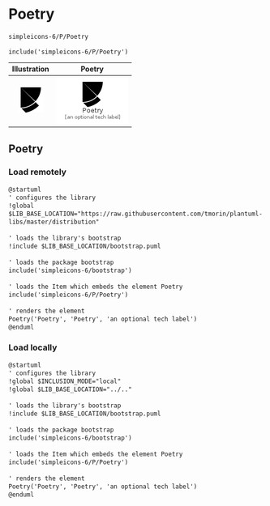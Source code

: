 # Poetry


```text
simpleicons-6/P/Poetry
```

```text
include('simpleicons-6/P/Poetry')
```



| Illustration | Poetry |
| :---: | :---: |
| ![illustration for Illustration](../../simpleicons-6/P/Poetry.png) | ![illustration for Poetry](../../simpleicons-6/P/Poetry.Local.png) |




## Poetry

### Load remotely
```plantuml
@startuml
' configures the library
!global $LIB_BASE_LOCATION="https://raw.githubusercontent.com/tmorin/plantuml-libs/master/distribution"

' loads the library's bootstrap
!include $LIB_BASE_LOCATION/bootstrap.puml

' loads the package bootstrap
include('simpleicons-6/bootstrap')

' loads the Item which embeds the element Poetry
include('simpleicons-6/P/Poetry')

' renders the element
Poetry('Poetry', 'Poetry', 'an optional tech label')
@enduml
```

### Load locally
```plantuml
@startuml
' configures the library
!global $INCLUSION_MODE="local"
!global $LIB_BASE_LOCATION="../.."

' loads the library's bootstrap
!include $LIB_BASE_LOCATION/bootstrap.puml

' loads the package bootstrap
include('simpleicons-6/bootstrap')

' loads the Item which embeds the element Poetry
include('simpleicons-6/P/Poetry')

' renders the element
Poetry('Poetry', 'Poetry', 'an optional tech label')
@enduml
```

